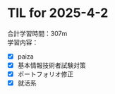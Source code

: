 # TIL for 2025-4-2
合計学習時間：307m<br>
学習内容：<br>
- [x] paiza
- [x] 基本情報技術者試験対策
- [x] ポートフォリオ修正
- [x] 就活系